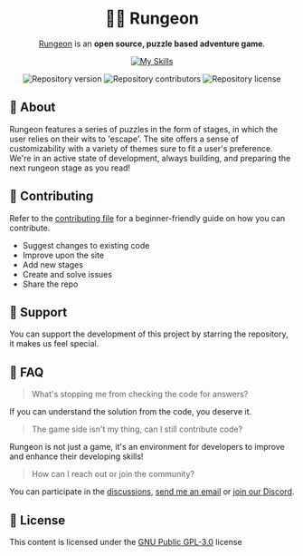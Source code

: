 <div align="center">

# 🏃‍♂️ Rungeon

[Rungeon](https://rungeon.live/) is an **open source, puzzle based adventure game**.

[![My Skills](https://skillicons.dev/icons?i=js,css,html)](https://skillicons.dev)

![Repository version](https://img.shields.io/github/v/release/devkennyy/rungeon?color=fc7c34&style=for-the-badge&label=version)
![Repository contributors](https://img.shields.io/github/contributors-anon/devkennyy/rungeon?color=fc7c34&style=for-the-badge)
![Repository license](https://img.shields.io/github/license/devkennyy/rungeon?style=for-the-badge)

</div>

## 📙 About

Rungeon features a series of puzzles in the form of stages, in which the user relies on their wits to 'escape'.
The site offers a sense of customizability with a variety of themes sure to fit a user's preference.
We're in an active state of development, always building, and preparing the next rungeon stage as you read!

<!--
- Rungeon achieves all these things while maintaining a minimal feel
- List noteworthy features.
- State what problem it solves/the aim.
-->

## 🤝 Contributing

Refer to the [contributing file](contributing.md) for a beginner-friendly guide on how you can contribute.

- Suggest changes to existing code
- Improve upon the site
- Add new stages
- Create and solve issues
- Share the repo

<!--
- Code Style/Requirements
- Format for commit messages
- Add link for CONTRIBUTING.md
-->

<!--
## 📝 TODO

- Next steps
- Features planned
- Known bugs (shortlist)
-->

## 💛 Support

You can support the development of this project by starring the repository, it makes us feel special.

## 🤔 FAQ

> What's stopping me from checking the code for answers?

If you can understand the solution from the code, you deserve it.

> The game side isn't my thing, can I still contribute code?

Rungeon is not just a game, it's an environment for developers to improve and enhance their developing skills!

> How can I reach out or join the community?

You can participate in the [discussions](https://github.com/devkennyy/rungeon/discussions), [send me an email](mailto:devkenny@outlook.com) or [join our Discord](https://discord.gg/SFX2KSuzep).

## 📜 License

This content is licensed under the [GNU Public GPL-3.0](/license) license
